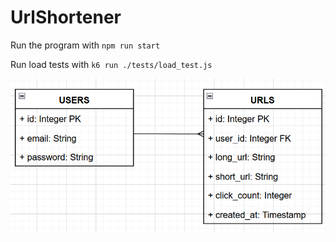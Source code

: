 # UrlShortener

Run the program with `npm run start`

Run load tests with `k6 run ./tests/load_test.js`

![alt text](./assets/image.png)